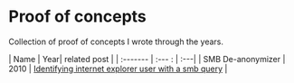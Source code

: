 # Proof of concepts
Collection of proof of concepts I wrote through the years.

| Name | Year| related post |
| :------- | :--- : | :---|
| SMB De-anonymizer | 2010 | [Identifying internet explorer user with a smb query](https://elie.net/blog/security/identifying-internet-explorer-user-with-a-smb-query/) |
